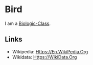 # Bird

I am a [Biologic-Class](40000086.md).

## Links

- Wikipedia: [Https://En.WikiPedia.Org](https://en.wikipedia.org/wiki/Bird)
- Wikidata: [Https://WikiData.Org](https://wikidata.org/wiki/Q5113)
